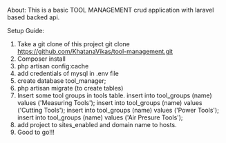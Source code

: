 About:
This is a basic TOOL MANAGEMENT crud application with laravel based backed api.




Setup Guide:

1.  Take a git clone of this project 
    git clone https://github.com/KhatanaVikas/tool-management.git
2. Composer install
3. php artisan config:cache
4. add credentials of mysql in .env file
5. create database tool_manager;
5. php artisan migrate (to create tables)
6. Insert some tool groups in tools table.
    insert into tool_groups (name) values ('Measuring Tools');
    insert into tool_groups (name) values ('Cutting Tools');
    insert into tool_groups (name) values ('Power Tools');
    insert into tool_groups (name) values ('Air Presure Tools');
7. add project to sites_enabled and domain name to hosts.
8. Good to go!!!
